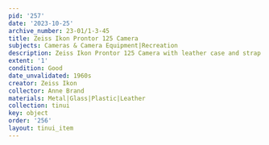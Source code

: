 ```yaml
---
pid: '257'
date: '2023-10-25'
archive_number: 23-01/1-3-45
title: Zeiss Ikon Prontor 125 Camera
subjects: Cameras & Camera Equipment|Recreation
description: Zeiss Ikon Prontor 125 Camera with leather case and strap.
extent: '1'
condition: Good
date_unvalidated: 1960s
creator: Zeiss Ikon
collector: Anne Brand
materials: Metal|Glass|Plastic|Leather
collection: tinui
key: object
order: '256'
layout: tinui_item
---
```

